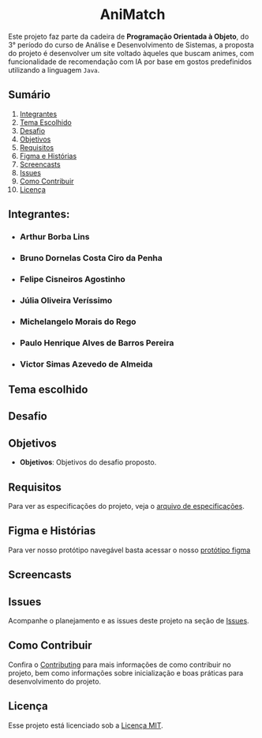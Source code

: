 <h1 align="center">AniMatch</h1>

Este projeto faz parte da cadeira de **Programação Orientada à Objeto**, do 3° período do curso de Análise e Desenvolvimento de Sistemas, a proposta do projeto é desenvolver um site voltado àqueles que buscam animes, com funcionalidade de recomendação com IA por base em gostos predefinidos utilizando a linguagem ```Java```.
## Sumário
1. [Integrantes](#integrantes)
2. [Tema Escolhido](#tema-escolhido)
3. [Desafio](#desafio)
4. [Objetivos](#objetivos)
5. [Requisitos](#requisitos)
6. [Figma e Histórias](#figma-e-histórias)
7. [Screencasts](#screencasts)
8. [Issues](#issues)
9. [Como Contribuir](#como-contribuir)
10. [Licença](#licença)


## Integrantes:

- ### ⁠Arthur Borba Lins
- ### ⁠Bruno Dornelas Costa Ciro da Penha
- ### ⁠Felipe Cisneiros Agostinho
- ### ⁠Júlia Oliveira Veríssimo
- ### ⁠Michelangelo Morais do Rego
- ### ⁠Paulo Henrique Alves de Barros Pereira
- ### ⁠Victor Simas Azevedo de Almeida

## Tema escolhido

## Desafio

## Objetivos

- **Objetivos**: Objetivos do desafio proposto.

## Requisitos
Para ver as especificações do projeto, veja o [arquivo de especificações](./docs/SPECIFICATIONS.md).

## Figma e Histórias
Para ver nosso protótipo navegável basta acessar o nosso [protótipo figma]()

## **Screencasts**

## Issues
Acompanhe o planejamento e as issues deste projeto na seção de [Issues]().

## Como Contribuir

Confira o [Contributing](./docs/CONTRIBUTING.md) para mais informações de como contribuir no projeto, bem como informações sobre inicialização e boas práticas para desenvolvimento do projeto.

## Licença

Esse projeto está licenciado sob a [Licença MIT](./LICENSE).
